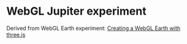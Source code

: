 WebGL Jupiter experiment
======================

Derived from WebGL Earth experiment:  <a href="http://blog.thematicmapping.org/2013/09/creating-webgl-earth-with-threejs.html">Creating a WebGL Earth with three.js</a>
